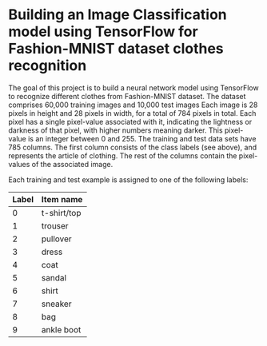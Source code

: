 # Building an Image Classification model using TensorFlow for Fashion-MNIST dataset clothes recognition

The goal of this project is to build a neural network model using TensorFlow to recognize different clothes from Fashion-MNIST dataset. The dataset comprises 60,000 training images and 10,000 test images Each image is 28 pixels in height and 28 pixels in width, for a total of 784 pixels in total. Each pixel has a single pixel-value associated with it, indicating the lightness or darkness of that pixel, with higher numbers meaning darker. This pixel-value is an integer between 0 and 255. The training and test data sets have 785 columns. The first column consists of the class labels (see above), and represents the article of clothing. The rest of the columns contain the pixel-values of the associated image.

Each training and test example is assigned to one of the following labels:

| Label | Item name |
|---|-------------|
| 0 | t-shirt/top |
| 1 | trouser |
| 2 | pullover |
| 3 | dress |
| 4 | coat |
| 5 | sandal |
| 6 | shirt |
| 7 | sneaker |
| 8 | bag |
| 9 | ankle boot |

